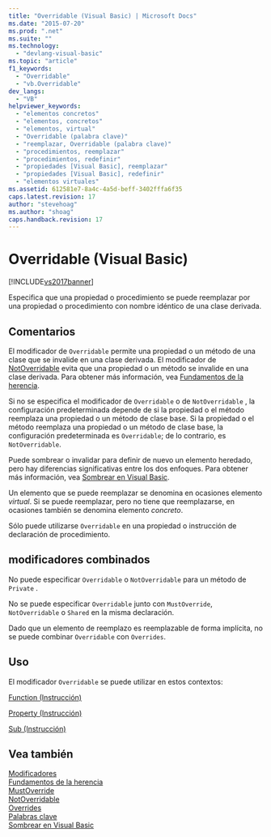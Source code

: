 ```yaml
---
title: "Overridable (Visual Basic) | Microsoft Docs"
ms.date: "2015-07-20"
ms.prod: ".net"
ms.suite: ""
ms.technology: 
  - "devlang-visual-basic"
ms.topic: "article"
f1_keywords: 
  - "Overridable"
  - "vb.Overridable"
dev_langs: 
  - "VB"
helpviewer_keywords: 
  - "elementos concretos"
  - "elementos, concretos"
  - "elementos, virtual"
  - "Overridable (palabra clave)"
  - "reemplazar, Overridable (palabra clave)"
  - "procedimientos, reemplazar"
  - "procedimientos, redefinir"
  - "propiedades [Visual Basic], reemplazar"
  - "propiedades [Visual Basic], redefinir"
  - "elementos virtuales"
ms.assetid: 612581e7-8a4c-4a5d-beff-3402fffa6f35
caps.latest.revision: 17
author: "stevehoag"
ms.author: "shoag"
caps.handback.revision: 17
---
```

# Overridable (Visual Basic)
[!INCLUDE[vs2017banner](../../../visual-basic/developing-apps/includes/vs2017banner.md)]

Especifica que una propiedad o procedimiento se puede reemplazar por una propiedad o procedimiento con nombre idéntico de una clase derivada.  
  
## Comentarios  
 El modificador de `Overridable` permite una propiedad o un método de una clase que se invalide en una clase derivada.  El modificador de [NotOverridable](../../../visual-basic/language-reference/modifiers/notoverridable.md) evita que una propiedad o un método se invalide en una clase derivada.  Para obtener más información, vea [Fundamentos de la herencia](../../../visual-basic/programming-guide/language-features/objects-and-classes/inheritance-basics.md).  
  
 Si no se especifica el modificador de `Overridable` o de `NotOverridable` , la configuración predeterminada depende de si la propiedad o el método reemplaza una propiedad o un método de clase base.  Si la propiedad o el método reemplaza una propiedad o un método de clase base, la configuración predeterminada es `Overridable`; de lo contrario, es `NotOverridable`.  
  
 Puede sombrear o invalidar para definir de nuevo un elemento heredado, pero hay diferencias significativas entre los dos enfoques.  Para obtener más información, vea [Sombrear en Visual Basic](../../../visual-basic/programming-guide/language-features/declared-elements/shadowing.md).  
  
 Un elemento que se puede reemplazar se denomina en ocasiones elemento *virtual*.  Si se puede reemplazar, pero no tiene que reemplazarse, en ocasiones también se denomina elemento *concreto*.  
  
 Sólo puede utilizarse `Overridable` en una propiedad o instrucción de declaración de procedimiento.  
  
## modificadores combinados  
 No puede especificar `Overridable` o `NotOverridable` para un método de `Private` .  
  
 No se puede especificar `Overridable` junto con `MustOverride`, `NotOverridable` o `Shared` en la misma declaración.  
  
 Dado que un elemento de reemplazo es reemplazable de forma implícita, no se puede combinar `Overridable` con `Overrides`.  
  
## Uso  
 El modificador `Overridable` se puede utilizar en estos contextos:  
  
 [Function \(Instrucción\)](../../../visual-basic/language-reference/statements/function-statement.md)  
  
 [Property \(Instrucción\)](../../../visual-basic/language-reference/statements/property-statement.md)  
  
 [Sub \(Instrucción\)](../../../visual-basic/language-reference/statements/sub-statement.md)  
  
## Vea también  
 [Modificadores](../../../visual-basic/language-reference/modifiers/index.md)   
 [Fundamentos de la herencia](../../../visual-basic/programming-guide/language-features/objects-and-classes/inheritance-basics.md)   
 [MustOverride](../../../visual-basic/language-reference/modifiers/mustoverride.md)   
 [NotOverridable](../../../visual-basic/language-reference/modifiers/notoverridable.md)   
 [Overrides](../../../visual-basic/language-reference/modifiers/overrides.md)   
 [Palabras clave](../../../visual-basic/language-reference/keywords/index.md)   
 [Sombrear en Visual Basic](../../../visual-basic/programming-guide/language-features/declared-elements/shadowing.md)